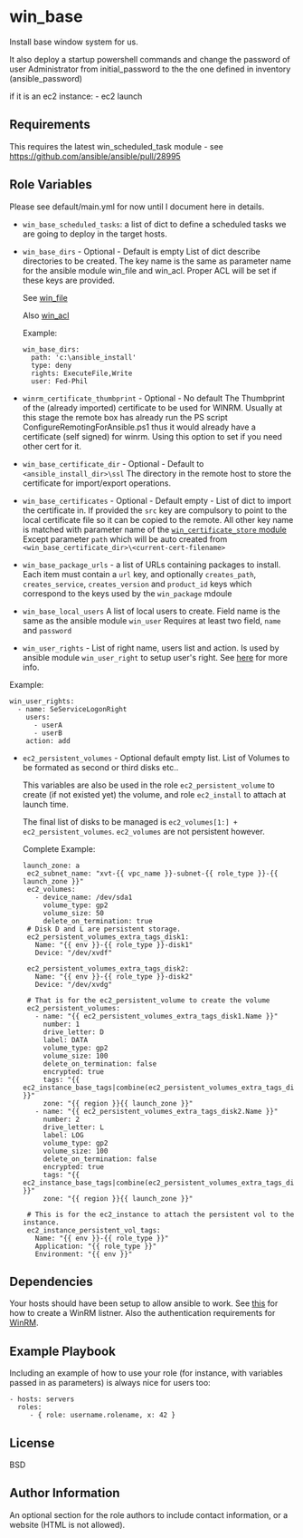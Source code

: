win_base
=========

Install base window system for us.

It also deploy a startup powershell commands and change the password of user
Administrator from initial_password to the the one defined in inventory
(ansible_password)

if it is an ec2 instance:
    - ec2 launch


Requirements
------------

This requires the latest win_scheduled_task module - see
https://github.com/ansible/ansible/pull/28995

Role Variables
--------------

Please see default/main.yml for now until I document here in details.

- `win_base_scheduled_tasks`: a list of dict to define a scheduled tasks we are
going to deploy in the target hosts.

- `win_base_dirs` - Optional - Default is empty
   List of dict describe directories to be created. The key name is the same as
   parameter name for the ansible module win_file and win_acl. Proper ACL will
   be set if these keys are provided.

   See [win_file](http://docs.ansible.com/ansible/latest/win_file_module.html)

   Also [win_acl](http://docs.ansible.com/ansible/latest/win_acl_module.html)

   Example:
   ```
   win_base_dirs:
     path: 'c:\ansible_install'
     type: deny
     rights: ExecuteFile,Write
     user: Fed-Phil
   ```

- `winrm_certificate_thumbprint` - Optional - No default
   The Thumbprint of the (already imported) certificate to be used for WINRM.
   Usually at this stage the remote box has already run the PS script
   ConfigureRemotingForAnsible.ps1 thus it would already have a certificate (self
   signed) for winrm. Using this option to set if you need other cert for it.

- `win_base_certificate_dir` - Optional - Default to `<ansible_install_dir>\ssl`
  The directory in the remote host to store the certificate for import/export
  operations.

- `win_base_certificates` - Optional - Default empty - List of dict to import the certificate in.
  If provided the `src` key are compulsory to point to the local certificate
  file so it can be copied to the remote. All other key name is matched with
  parameter name of the [`win_certificate_store`
  module](http://docs.ansible.com/ansible/devel/module_docs/win_certificate_store_module.html)
  Except parameter `path` which will be auto created from `<win_base_certificate_dir>\<current-cert-filename>`

- `win_base_package_urls` - a list of URLs containing packages to install.
  Each item must contain a `url` key, and optionally `creates_path`, `creates_service`,
  `creates_version` and `product_id` keys which correspond to the keys used by
  the `win_package` mdoule

- `win_base_local_users`
  A list of local users to create. Field name is the same as the ansible module
  `win_user`
  Requires at least two field, `name` and `password`

- `win_user_rights` -  List of right name, users list and action. Is used by
  ansible module `win_user_right` to setup user's right.
  See [here](https://docs.ansible.com/ansible/2.4/win_user_right_module.html)
  for more info.

Example:

```
win_user_rights:
  - name: SeServiceLogonRight
    users:
      - userA
      - userB
    action: add
```

- `ec2_persistent_volumes` - Optional default empty list.
   List of Volumes to be formated as second or third disks etc..

   This variables are also be used in the role `ec2_persistent_volume` to create
   (if not existed yet) the volume, and role `ec2_install` to attach at launch
   time.

   The final list of disks to be managed is
   `ec2_volumes[1:] + ec2_persistent_volumes`.
   `ec2_volumes` are not persistent however.

   Complete Example:
   ```
   launch_zone: a
    ec2_subnet_name: "xvt-{{ vpc_name }}-subnet-{{ role_type }}-{{ launch_zone }}"
    ec2_volumes:
      - device_name: /dev/sda1
        volume_type: gp2
        volume_size: 50
        delete_on_termination: true
    # Disk D and L are persistent storage.
    ec2_persistent_volumes_extra_tags_disk1:
      Name: "{{ env }}-{{ role_type }}-disk1"
      Device: "/dev/xvdf"

    ec2_persistent_volumes_extra_tags_disk2:
      Name: "{{ env }}-{{ role_type }}-disk2"
      Device: "/dev/xvdg"

    # That is for the ec2_persistent_volume to create the volume
    ec2_persistent_volumes:
      - name: "{{ ec2_persistent_volumes_extra_tags_disk1.Name }}"
        number: 1
        drive_letter: D
        label: DATA
        volume_type: gp2
        volume_size: 100
        delete_on_termination: false
        encrypted: true
        tags: "{{ ec2_instance_base_tags|combine(ec2_persistent_volumes_extra_tags_disk1) }}"
        zone: "{{ region }}{{ launch_zone }}"
      - name: "{{ ec2_persistent_volumes_extra_tags_disk2.Name }}"
        number: 2
        drive_letter: L
        label: LOG
        volume_type: gp2
        volume_size: 100
        delete_on_termination: false
        encrypted: true
        tags: "{{ ec2_instance_base_tags|combine(ec2_persistent_volumes_extra_tags_disk2) }}"
        zone: "{{ region }}{{ launch_zone }}"

    # This is for the ec2_instance to attach the persistent vol to the instance.
    ec2_instance_persistent_vol_tags:
      Name: "{{ env }}-{{ role_type }}"
      Application: "{{ role_type }}"
      Environment: "{{ env }}"

   ```


Dependencies
------------

Your hosts should have been setup to allow ansible to work. See [this](https://docs.ansible.com/ansible/latest/user_guide/windows_setup.html) for how to create a WinRM listner. Also the authentication requirements for [WinRM](https://docs.ansible.com/ansible/latest/user_guide/windows_winrm.html).


Example Playbook
----------------

Including an example of how to use your role (for instance, with variables
passed in as parameters) is always nice for users too:

    - hosts: servers
      roles:
         - { role: username.rolename, x: 42 }

License
-------

BSD

Author Information
------------------

An optional section for the role authors to include contact information, or a website (HTML is not allowed).